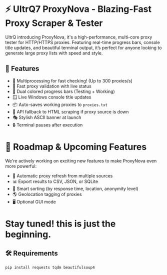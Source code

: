 # ⚡ UltrQ7 ProxyNova - Blazing-Fast Proxy Scraper & Tester

UltrQ introducing ProxyNova, it's a high-performance, multi-core proxy tester for HTTP/HTTPS proxies. Featuring real-time progress bars, console title updates, and beautiful terminal output, it’s perfect for anyone looking to generate large proxy lists with speed and style.

## 🚀 Features

- 🧠 Multiprocessing for fast checking! (Up to 300 proxies/s)
- 🎯 Fast proxy validation with live status
- 🎨 Dual colored progress bars (Testing + Working)
- 🪟 Live Windows console title updates
- 📦 Auto-saves working proxies to `proxies.txt`
- 🦾 API fallback to HTML scraping if proxy source is down
- 🎭 Stylish ASCII banner at launch
- 🔒 Terminal pauses after execution

# 🚧 Roadmap & Upcoming Features
We're actively working on exciting new features to make ProxyNova even more powerful:
- 🔁 Automatic proxy refresh from multiple sources
- 📊 Export results to CSV, JSON, or SQLite
- 🧠 Smart sorting (by response time, location, anonymity level)
- 🌎 Geolocation tagging of proxies
- 🖥️ Optional GUI mode

# Stay tuned! this is just the beginning.


## 🛠️ Requirements

```bash
pip install requests tqdm beautifulsoup4

